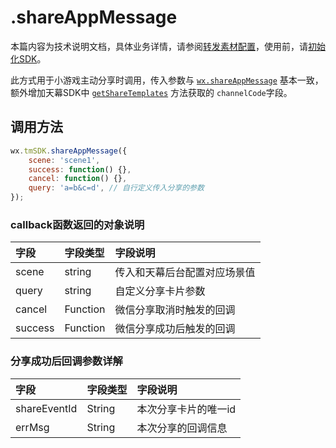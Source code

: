 # .shareAppMessage

本篇内容为技术说明文档，具体业务详情，请参阅[转发素材配置](../../features/configuration-service/sharing-management.md)，使用前，请[初始化SDK](https://www.yuque.com/eqrk37/gk0pcl/xbni48)。

此方式用于小游戏主动分享时调用，传入参数与 [`wx.shareAppMessage`](https://developers.weixin.qq.com/minigame/dev/api/wx.shareAppMessage.html?search-key=wx.ShareAppMessage) 基本一致，额外增加天幕SDK中 [`getShareTemplates`](http://docs.kuaiyugo.com/sdkdoc2/api/dev_share_getsharetemplates.html) 方法获取的 `channelCode`字段。

## **调用方法**

```javascript
wx.tmSDK.shareAppMessage({
    scene: 'scene1',
    success: function() {},
    cancel: function() {},
    query: 'a=b&c=d', // 自行定义传入分享的参数
});
```

### **callback函数返回的对象说明**

| 字段 | 字段类型 | 字段说明 |
| :--- | :--- | :--- |
| scene | string | 传入和天幕后台配置对应场景值 |
| query | string | 自定义分享卡片参数 |
| cancel | Function | 微信分享取消时触发的回调 |
| success | Function | 微信分享成功后触发的回调 |

### **分享成功后回调参数详解**

| 字段 | 字段类型 | 字段说明 |
| :--- | :--- | :--- |
| shareEventId | String | 本次分享卡片的唯一id |
| errMsg | String | 本次分享的回调信息 |

